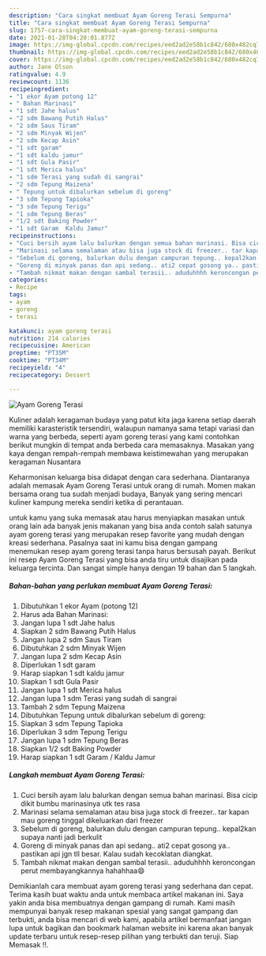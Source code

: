```yaml
---
description: "Cara singkat membuat Ayam Goreng Terasi Sempurna"
title: "Cara singkat membuat Ayam Goreng Terasi Sempurna"
slug: 1757-cara-singkat-membuat-ayam-goreng-terasi-sempurna
date: 2021-01-28T04:20:01.877Z
image: https://img-global.cpcdn.com/recipes/eed2ad2e58b1c842/680x482cq70/ayam-goreng-terasi-foto-resep-utama.jpg
thumbnail: https://img-global.cpcdn.com/recipes/eed2ad2e58b1c842/680x482cq70/ayam-goreng-terasi-foto-resep-utama.jpg
cover: https://img-global.cpcdn.com/recipes/eed2ad2e58b1c842/680x482cq70/ayam-goreng-terasi-foto-resep-utama.jpg
author: Jane Olson
ratingvalue: 4.9
reviewcount: 1136
recipeingredient:
- "1 ekor Ayam potong 12"
- " Bahan Marinasi"
- "1 sdt Jahe halus"
- "2 sdm Bawang Putih Halus"
- "2 sdm Saus Tiram"
- "2 sdm Minyak Wijen"
- "2 sdm Kecap Asin"
- "1 sdt garam"
- "1 sdt kaldu jamur"
- "1 sdt Gula Pasir"
- "1 sdt Merica halus"
- "1 sdm Terasi yang sudah di sangrai"
- "2 sdm Tepung Maizena"
- " Tepung untuk dibalurkan sebelum di goreng"
- "3 sdm Tepung Tapioka"
- "3 sdm Tepung Terigu"
- "1 sdm Tepung Beras"
- "1/2 sdt Baking Powder"
- "1 sdt Garam  Kaldu Jamur"
recipeinstructions:
- "Cuci bersih ayam lalu balurkan dengan semua bahan marinasi. Bisa cicip dikit bumbu marinasinya utk tes rasa"
- "Marinasi selama semalaman atau bisa juga stock di freezer.. tar kapan mau goreng tinggal dikeluarkan dari freezer"
- "Sebelum di goreng, balurkan dulu dengan campuran tepung.. kepal2kan supaya nanti jadi berkulit"
- "Goreng di minyak panas dan api sedang.. ati2 cepat gosong ya.. pastikan api jgn tll besar. Kalau sudah kecoklatan diangkat."
- "Tambah nikmat makan dengan sambal terasii.. aduduhhhh keroncongan perut membayangkannya hahahhaa😄"
categories:
- Recipe
tags:
- ayam
- goreng
- terasi

katakunci: ayam goreng terasi 
nutrition: 214 calories
recipecuisine: American
preptime: "PT35M"
cooktime: "PT34M"
recipeyield: "4"
recipecategory: Dessert

---
```



![Ayam Goreng Terasi](https://img-global.cpcdn.com/recipes/eed2ad2e58b1c842/680x482cq70/ayam-goreng-terasi-foto-resep-utama.jpg)

Kuliner adalah keragaman budaya yang patut kita jaga karena setiap daerah memiliki karasteristik tersendiri, walaupun namanya sama tetapi variasi dan warna yang berbeda, seperti ayam goreng terasi yang kami contohkan berikut mungkin di tempat anda berbeda cara memasaknya. Masakan yang kaya dengan rempah-rempah membawa keistimewahan yang merupakan keragaman Nusantara



Keharmonisan keluarga bisa didapat dengan cara sederhana. Diantaranya adalah memasak Ayam Goreng Terasi untuk orang di rumah. Momen makan bersama orang tua sudah menjadi budaya, Banyak yang sering mencari kuliner kampung mereka sendiri ketika di perantauan.

untuk kamu yang suka memasak atau harus menyiapkan masakan untuk orang lain ada banyak jenis makanan yang bisa anda contoh salah satunya ayam goreng terasi yang merupakan resep favorite yang mudah dengan kreasi sederhana. Pasalnya saat ini kamu bisa dengan gampang menemukan resep ayam goreng terasi tanpa harus bersusah payah.
Berikut ini resep Ayam Goreng Terasi yang bisa anda tiru untuk disajikan pada keluarga tercinta. Dan sangat simple hanya dengan 19 bahan dan 5 langkah.


<!--inarticleads1-->

##### Bahan-bahan yang perlukan membuat Ayam Goreng Terasi:

1. Dibutuhkan 1 ekor Ayam (potong 12)
1. Harus ada  Bahan Marinasi:
1. Jangan lupa 1 sdt Jahe halus
1. Siapkan 2 sdm Bawang Putih Halus
1. Jangan lupa 2 sdm Saus Tiram
1. Dibutuhkan 2 sdm Minyak Wijen
1. Jangan lupa 2 sdm Kecap Asin
1. Diperlukan 1 sdt garam
1. Harap siapkan 1 sdt kaldu jamur
1. Siapkan 1 sdt Gula Pasir
1. Jangan lupa 1 sdt Merica halus
1. Jangan lupa 1 sdm Terasi yang sudah di sangrai
1. Tambah 2 sdm Tepung Maizena
1. Dibutuhkan  Tepung untuk dibalurkan sebelum di goreng:
1. Siapkan 3 sdm Tepung Tapioka
1. Diperlukan 3 sdm Tepung Terigu
1. Jangan lupa 1 sdm Tepung Beras
1. Siapkan 1/2 sdt Baking Powder
1. Harap siapkan 1 sdt Garam / Kaldu Jamur




<!--inarticleads2-->

##### Langkah membuat  Ayam Goreng Terasi:

1. Cuci bersih ayam lalu balurkan dengan semua bahan marinasi. Bisa cicip dikit bumbu marinasinya utk tes rasa
1. Marinasi selama semalaman atau bisa juga stock di freezer.. tar kapan mau goreng tinggal dikeluarkan dari freezer
1. Sebelum di goreng, balurkan dulu dengan campuran tepung.. kepal2kan supaya nanti jadi berkulit
1. Goreng di minyak panas dan api sedang.. ati2 cepat gosong ya.. pastikan api jgn tll besar. Kalau sudah kecoklatan diangkat.
1. Tambah nikmat makan dengan sambal terasii.. aduduhhhh keroncongan perut membayangkannya hahahhaa😄




Demikianlah cara membuat ayam goreng terasi yang sederhana dan cepat. Terima kasih buat waktu anda untuk membaca artikel makanan ini. Saya yakin anda bisa membuatnya dengan gampang di rumah. Kami masih mempunyai banyak resep makanan spesial yang sangat gampang dan terbukti, anda bisa mencari di web kami, apabila artikel bermanfaat jangan lupa untuk bagikan dan bookmark halaman website ini karena akan banyak update terbaru untuk resep-resep pilihan yang terbukti dan teruji. Siap Memasak !!. 
